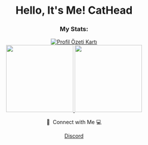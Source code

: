 <div align="center">
   <h1>  Hello, It's Me! CatHead</h1>
  
   <h3 align="center">My Stats:</h3>
<a href="https://github.com/cathead132">  
   <div align="center">
      <img src="http://github-profile-summary-cards.vercel.app/api/cards/profile-details?username=cathead132&theme=dark" alt="Profil Özeti Kartı">
   </div>
  <img height="180em" src="https://github-readme-stats-eight-theta.vercel.app/api?username=cathead132&show_icons=true&theme=dark&include_all_commits=true&count_private=true"/>
  <img height="180em" src="https://github-readme-stats-eight-theta.vercel.app/api/top-langs/?username=cathead132&layout=compact&langs_count=8&theme=dark"/>
</a>



</a>

   📱 &nbsp;Connect with Me 💻
   
<a href="https://discord.com/users/929637984981094431">Discord</a>
   
</a>

</div>

